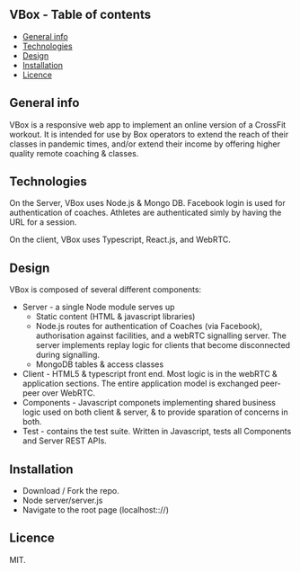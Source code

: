 ## VBox - Table of contents
* [General info](#general-info)
* [Technologies](#technologies)
* [Design](#design)
* [Installation](#installation)
* [Licence](#licence)

## General info
VBox is a responsive web app to implement an online version of a CrossFit workout. It is intended for use by Box operators to extend the reach of their classes in pandemic times, and/or extend their income by offering higher quality remote coaching & classes. 

## Technologies
On the Server, VBox uses Node.js & Mongo DB. Facebook login is used for authentication of coaches. Athletes are authenticated simly by having the URL for a session. 

On the client, VBox uses Typescript, React.js, and WebRTC. 

## Design
VBox is composed of several different components:
* Server - a single Node module serves up 
  * Static content (HTML & javascript libraries)
  * Node.js routes for authentication of Coaches (via Facebook), authorisation against facilities, and a webRTC signalling server. The server implements replay logic for clients that become disconnected during signalling.
  * MongoDB tables & access classes
* Client - HTML5 & typescript front end. Most logic is in the webRTC & application sections. The entire application model is exchanged peer-peer over WebRTC.
* Components - Javascript componets implementing shared business logic used on both client & server, & to provide sparation of concerns in both. 
* Test - contains the test suite. Written in Javascript, tests all Components and Server REST APIs.

## Installation
* Download / Fork the repo. 
* Node server/server.js
* Navigate to the root page (localhost:://)

## Licence

MIT.
